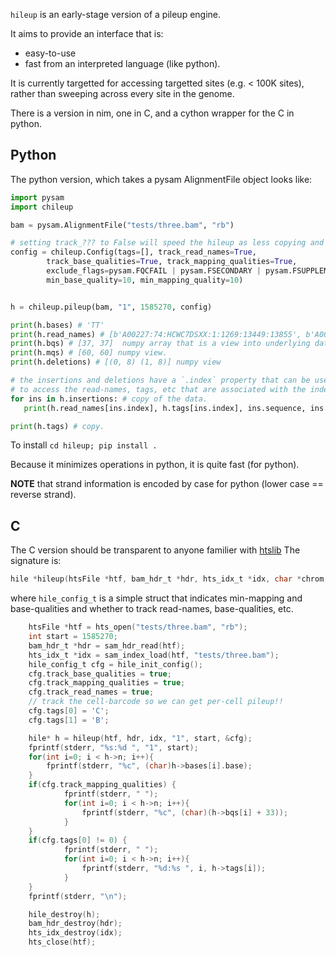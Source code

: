 `hileup` is an early-stage version of a pileup engine.

It aims to provide an interface that is:
+ easy-to-use
+ fast from an interpreted language (like python).

It is currently targetted for accessing targetted sites (e.g. < 100K sites), rather
than sweeping across every site in the genome.

There is a version in nim, one in C, and a cython wrapper for the C in python.

## Python

The python version, which takes a pysam AlignmentFile object looks like:

```Python
import pysam
import chileup

bam = pysam.AlignmentFile("tests/three.bam", "rb")

# setting track_??? to False will speed the hileup as less copying and and data access is required.
config = chileup.Config(tags=[], track_read_names=True,
        track_base_qualities=True, track_mapping_qualities=True,
        exclude_flags=pysam.FQCFAIL | pysam.FSECONDARY | pysam.FSUPPLEMENTARY | pysam.FDUP,
        min_base_quality=10, min_mapping_quality=10)


h = chileup.pileup(bam, "1", 1585270, config)

print(h.bases) # 'TT'
print(h.read_names) # [b'A00227:74:HCWC7DSXX:1:1269:13449:13855', b'A00227:74:HCWC7DSXX:1:2426:7157:15483']
print(h.bqs) # [37, 37]  numpy array that is a view into underlying data.
print(h.mqs) # [60, 60] numpy view.
print(h.deletions) # [(0, 8) (1, 8)] numpy view

# the insertions and deletions have a `.index` property that can be used
# to access the read-names, tags, etc that are associated with the indel event.
for ins in h.insertions: # copy of the data.
   print(h.read_names[ins.index], h.tags[ins.index], ins.sequence, ins.len)

print(h.tags) # copy.
```

To install `cd hileup; pip install .`

Because it minimizes operations in python, it is quite fast (for python).

**NOTE** that strand information is encoded by case for python (lower case == reverse strand).


## C

The C version should be transparent to anyone familier with [htslib](https://github.com/samtools/htslib)
The signature is:

```C
hile *hileup(htsFile *htf, bam_hdr_t *hdr, hts_idx_t *idx, char *chrom, int position, hile_config_t *cfg);
```

where `hile_config_t` is a simple struct that indicates min-mapping and base-qualities and whether to
track read-names, base-qualities, etc.


```C
    htsFile *htf = hts_open("tests/three.bam", "rb");
    int start = 1585270;
    bam_hdr_t *hdr = sam_hdr_read(htf);
    hts_idx_t *idx = sam_index_load(htf, "tests/three.bam");
    hile_config_t cfg = hile_init_config();
    cfg.track_base_qualities = true;
    cfg.track_mapping_qualities = true;
    cfg.track_read_names = true;
    // track the cell-barcode so we can get per-cell pileup!!
    cfg.tags[0] = 'C';
    cfg.tags[1] = 'B';

    hile* h = hileup(htf, hdr, idx, "1", start, &cfg);
    fprintf(stderr, "%s:%d ", "1", start);
    for(int i=0; i < h->n; i++){
        fprintf(stderr, "%c", (char)h->bases[i].base);
    }
    if(cfg.track_mapping_qualities) {
            fprintf(stderr, " ");
            for(int i=0; i < h->n; i++){
                fprintf(stderr, "%c", (char)(h->bqs[i] + 33));
            }
    }
    if(cfg.tags[0] != 0) {
            fprintf(stderr, " ");
            for(int i=0; i < h->n; i++){
                fprintf(stderr, "%d:%s ", i, h->tags[i]);
            }
    }
    fprintf(stderr, "\n");

    hile_destroy(h);
    bam_hdr_destroy(hdr);
    hts_idx_destroy(idx);
    hts_close(htf);
```
